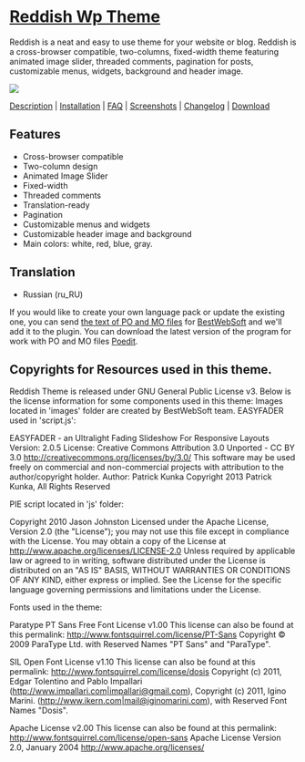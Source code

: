 <a href="http://bestwebsoft.com/theme/reddish/" target=_blank>Reddish Wp Theme</a>
================

Reddish is a neat and easy to use theme for your website or blog. Reddish is a cross-browser compatible, two-columns, fixed-width theme featuring animated image slider, threaded comments, pagination for posts, customizable menus, widgets, background and header image.

<img src="http://bestwebsoft.com/wp-content/uploads/2013/09/reddish-banner-wp.jpg" />

<a href="http://bestwebsoft.com/products/reddish/#description" target=_blank>Description</a> | 
<a href="http://bestwebsoft.com/products/reddish/#installation" target=_blank>Installation</a> | 
<a href="http://bestwebsoft.com/products/reddish/#faq" target=_blank>FAQ</a> | 
<a href="http://bestwebsoft.com/products/reddish/#screenshots" target=_blank>Screenshots</a> | 
<a href="http://bestwebsoft.com/products/reddish/#changelog" target=_blank>Changelog</a> | 
<a href="http://bestwebsoft.com/products/reddish/#download" target=_blank>Download</a>

Features
-----------------------------
* Cross-browser compatible
* Two-column design
* Animated Image Slider
* Fixed-width
* Threaded comments
* Translation-ready
* Pagination
* Customizable menus and widgets
* Customizable header image and background
* Main colors: white, red, blue, gray.


Translation
-----------------------------
* Russian (ru_RU)

If you would like to create your own language pack or update the existing one, you can send <a href="http://codex.wordpress.org/Translating_WordPress" target="_blank">the text of PO and MO files</a> for <a href="http://support.bestwebsoft.com" target="_blank">BestWebSoft</a> and we'll add it to the plugin. You can download the latest version of the program for work with PO and MO files  <a href="http://www.poedit.net/download.php" target="_blank">Poedit</a>.


Copyrights for Resources used in this theme.
-----------------------------

Reddish Theme is released under GNU General Public License v3. Below is the license information for some components used in this theme:
Images located in 'images' folder are created by BestWebSoft team.
EASYFADER used in 'script.js':

EASYFADER - an Ultralight Fading Slideshow For Responsive Layouts
Version: 2.0.5
License: Creative Commons Attribution 3.0 Unported - CC BY 3.0
http://creativecommons.org/licenses/by/3.0/
This software may be used freely on commercial and non-commercial projects with attribution to the author/copyright holder.
Author: Patrick Kunka
Copyright 2013 Patrick Kunka, All Rights Reserved

PIE script located in 'js' folder:

Copyright 2010 Jason Johnston
Licensed under the Apache License, Version 2.0 (the "License");
you may not use this file except in compliance with the License.
You may obtain a copy of the License at
http://www.apache.org/licenses/LICENSE-2.0
Unless required by applicable law or agreed to in writing, software
distributed under the License is distributed on an "AS IS" BASIS,
WITHOUT WARRANTIES OR CONDITIONS OF ANY KIND, either express or implied.
See the License for the specific language governing permissions and
limitations under the License.

Fonts used in the theme:

Paratype PT Sans Free Font License v1.00
This license can also be found at this permalink: http://www.fontsquirrel.com/license/PT-Sans
Copyright © 2009 ParaType Ltd.
with Reserved Names "PT Sans" and "ParaType".

SIL Open Font License v1.10
This license can also be found at this permalink: http://www.fontsquirrel.com/license/dosis
Copyright (c) 2011, Edgar Tolentino and Pablo Impallari (http://www.impallari.com|impallari@gmail.com),
Copyright (c) 2011, Igino Marini. (http://www.ikern.com|mail@iginomarini.com),
with Reserved Font Names &quot;Dosis&quot;.

Apache License v2.00
This license can also be found at this permalink: http://www.fontsquirrel.com/license/open-sans
Apache License
Version 2.0, January 2004
http://www.apache.org/licenses/
